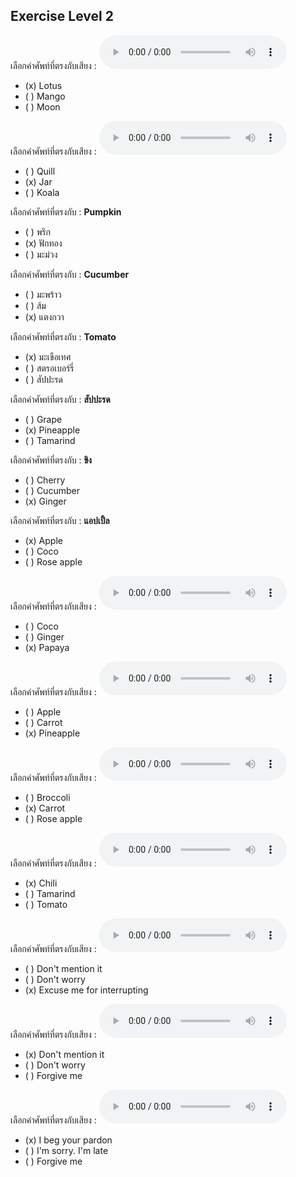 ## Exercise Level 2

เลือกคำศัพท์ที่ตรงกับเสียง :  ![](/media/audio/lotus.mp3) 
 - (x) Lotus
 - ( ) Mango
 - ( ) Moon


เลือกคำศัพท์ที่ตรงกับเสียง :  ![](/media/audio/jar.mp3) 
 - ( ) Quill
 - (x) Jar
 - ( ) Koala


 เลือกคำศัพท์ที่ตรงกับ : **Pumpkin**
 - ( ) พริก
 - (x) ฟักทอง
 - ( ) มะม่วง

 เลือกคำศัพท์ที่ตรงกับ : **Cucumber**
 - ( ) มะพร้าว
 - ( ) ส้ม
 - (x) แตงกวา

 เลือกคำศัพท์ที่ตรงกับ : **Tomato**
 - (x)  มะเขือเทศ
 - ( ) สตรอเบอร์รี่
 - ( ) สัปปะรด

 เลือกคำศัพท์ที่ตรงกับ : **สัปปะรด**
 - ( ) Grape
 - (x) Pineapple
 - ( ) Tamarind

 เลือกคำศัพท์ที่ตรงกับ : **ขิง**
 - ( ) Cherry
 - ( ) Cucumber
 - (x) Ginger

 เลือกคำศัพท์ที่ตรงกับ : **แอปเปิ้ล**
 - (x) Apple
 - ( ) Coco
 - ( ) Rose apple

เลือกคำศัพท์ที่ตรงกับเสียง :  ![](/media/audio/papaya.mp3) 
 - ( ) Coco
 - ( ) Ginger
 - (x) Papaya


เลือกคำศัพท์ที่ตรงกับเสียง :  ![](/media/audio/pineapple.mp3) 
 - ( ) Apple
 - ( ) Carrot
 - (x) Pineapple


เลือกคำศัพท์ที่ตรงกับเสียง :  ![](/media/audio/carrot.mp3) 
 - ( ) Broccoli
 - (x) Carrot
 - ( ) Rose apple


เลือกคำศัพท์ที่ตรงกับเสียง :  ![](/media/audio/chili.mp3) 
 - (x) Chili
 - ( ) Tamarind
 - ( ) Tomato


เลือกคำศัพท์ที่ตรงกับเสียง :  ![](/media/audio/Excuse&#x20;me&#x20;for&#x20;interrupting.mp3) 
 - ( ) Don't mention it
 - ( ) Don't worry
 - (x) Excuse me for interrupting


เลือกคำศัพท์ที่ตรงกับเสียง :  ![](/media/audio/Don't%20mention%20it.mp3) 
 - (x) Don't mention it
 - ( ) Don't worry
 - ( ) Forgive me


เลือกคำศัพท์ที่ตรงกับเสียง :  ![](/media/audio/I%20beg%20your%20pardon.mp3) 
 - (x) I beg your pardon
 - ( ) I'm sorry. I'm late
 - ( ) Forgive me

